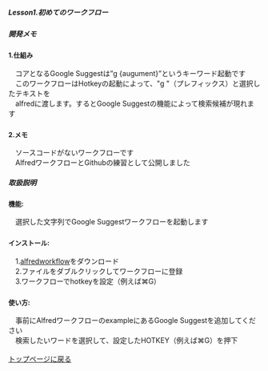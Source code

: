 ##### Lesson1.初めてのワークフロー
##### 開発メモ
### <font size=2>1.仕組み</font>
　コアとなるGoogle Suggestは”g {augument}”というキーワード起動です
<br>　このワークフローはHotkeyの起動によって、"g "（プレフィックス）と選択したテキストを
<br>　alfredに渡します。するとGoogle Suggestの機能によって検索候補が現れます
### <font size=2>2.メモ</font>
　ソースコードがないワークフローです
<br>　AlfredワークフローとGithubの練習として公開しました
##### 取扱説明
### <font size=2>機能:</font>
　選択した文字列でGoogle Suggestワークフローを起動します
### <font size=2>インストール:</font>
　1.[alfredworkflow](https://github.com/KitanoTamotsu/googlesuggest/files/6721029/google.suggest.by.selected.text.alfredworkflow.zip)をダウンロード 
<br>　2.ファイルをダブルクリックしてワークフローに登録
<br>　3.ワークフローでhotkeyを設定（例えば⌘G）
### <font size=2>使い方:</font>
　事前にAlfredワークフローのexampleにあるGoogle Suggestを追加してください
<br>　検索したいワードを選択して、設定したHOTKEY（例えば⌘G）を押下
<br>
<br>
[トップページに戻る](https://kitanotamotsu.github.io/)



